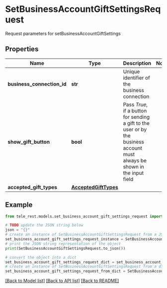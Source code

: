 # SetBusinessAccountGiftSettingsRequest

Request parameters for setBusinessAccountGiftSettings

## Properties

Name | Type | Description | Notes
------------ | ------------- | ------------- | -------------
**business_connection_id** | **str** | Unique identifier of the business connection | 
**show_gift_button** | **bool** | Pass *True*, if a button for sending a gift to the user or by the business account must always be shown in the input field | 
**accepted_gift_types** | [**AcceptedGiftTypes**](AcceptedGiftTypes.md) |  | 

## Example

```python
from tele_rest.models.set_business_account_gift_settings_request import SetBusinessAccountGiftSettingsRequest

# TODO update the JSON string below
json = "{}"
# create an instance of SetBusinessAccountGiftSettingsRequest from a JSON string
set_business_account_gift_settings_request_instance = SetBusinessAccountGiftSettingsRequest.from_json(json)
# print the JSON string representation of the object
print(SetBusinessAccountGiftSettingsRequest.to_json())

# convert the object into a dict
set_business_account_gift_settings_request_dict = set_business_account_gift_settings_request_instance.to_dict()
# create an instance of SetBusinessAccountGiftSettingsRequest from a dict
set_business_account_gift_settings_request_from_dict = SetBusinessAccountGiftSettingsRequest.from_dict(set_business_account_gift_settings_request_dict)
```
[[Back to Model list]](../README.md#documentation-for-models) [[Back to API list]](../README.md#documentation-for-api-endpoints) [[Back to README]](../README.md)


